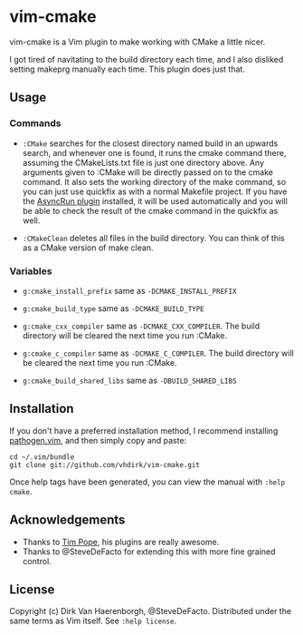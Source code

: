 # vim-cmake

vim-cmake is a Vim plugin to make working with CMake a little nicer.

I got tired of navitating to the build directory each time, and I also 
disliked setting makeprg manually each time. This plugin does just that. 

## Usage

### Commands

 * `:CMake` searches for the closest directory named build in an upwards search,
and whenever one is found, it runs the cmake command there, assuming the CMakeLists.txt
file is just one directory above. Any arguments given to :CMake will be directly passed
on to the cmake command. It also sets the working directory of the make command, so 
you can just use quickfix as with a normal Makefile project.
If you have the [AsyncRun plugin](https://github.com/skywind3000/asyncrun.vim)
installed, it will be used automatically and you will be able to check the
result of the cmake command in the quickfix as well.

 * `:CMakeClean` deletes all files in the build directory. You can think of this as a CMake version of make clean.

### Variables

 * `g:cmake_install_prefix` same as `-DCMAKE_INSTALL_PREFIX`

 * `g:cmake_build_type` same as `-DCMAKE_BUILD_TYPE`

 * `g:cmake_cxx_compiler` same as `-DCMAKE_CXX_COMPILER`. The build directory will be cleared the next time you run :CMake.

 * `g:cmake_c_compiler` same as `-DCMAKE_C_COMPILER`. The build directory will be cleared the next time you run :CMake.

 * `g:cmake_build_shared_libs` same as `-DBUILD_SHARED_LIBS`


## Installation

If you don't have a preferred installation method, I recommend
installing [pathogen.vim](https://github.com/tpope/vim-pathogen), and
then simply copy and paste:

    cd ~/.vim/bundle
    git clone git://github.com/vhdirk/vim-cmake.git

Once help tags have been generated, you can view the manual with
`:help cmake`.



## Acknowledgements

 * Thanks to [Tim Pope](http://tpo.pe/), his plugins are really awesome.
 * Thanks to @SteveDeFacto for extending this with more fine grained control.


## License

Copyright (c) Dirk Van Haerenborgh, @SteveDeFacto. Distributed under the same terms as Vim itself.
See `:help license`.

